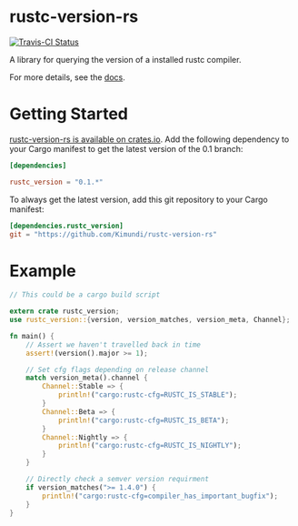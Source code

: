 rustc-version-rs
==============

[![Travis-CI Status](https://travis-ci.org/Kimundi/rustc-version-rs.png?branch=master)](https://travis-ci.org/Kimundi/rustc-version-rs)

A library for querying the version of a installed rustc compiler.

For more details, see the [docs](http://kimundi.github.io/rustc-version-rs/rustc_version/index.html).

# Getting Started

[rustc-version-rs is available on crates.io](https://crates.io/crates/rustc_version).
Add the following dependency to your Cargo manifest to get the latest version of the 0.1 branch:
```toml
[dependencies]

rustc_version = "0.1.*"
```

To always get the latest version, add this git repository to your
Cargo manifest:

```toml
[dependencies.rustc_version]
git = "https://github.com/Kimundi/rustc-version-rs"
```
# Example

```rust
// This could be a cargo build script

extern crate rustc_version;
use rustc_version::{version, version_matches, version_meta, Channel};

fn main() {
    // Assert we haven't travelled back in time
    assert!(version().major >= 1);

    // Set cfg flags depending on release channel
    match version_meta().channel {
        Channel::Stable => {
            println!("cargo:rustc-cfg=RUSTC_IS_STABLE");
        }
        Channel::Beta => {
            println!("cargo:rustc-cfg=RUSTC_IS_BETA");
        }
        Channel::Nightly => {
            println!("cargo:rustc-cfg=RUSTC_IS_NIGHTLY");
        }
    }

    // Directly check a semver version requirment
    if version_matches(">= 1.4.0") {
        println!("cargo:rustc-cfg=compiler_has_important_bugfix");
    }
}
```
